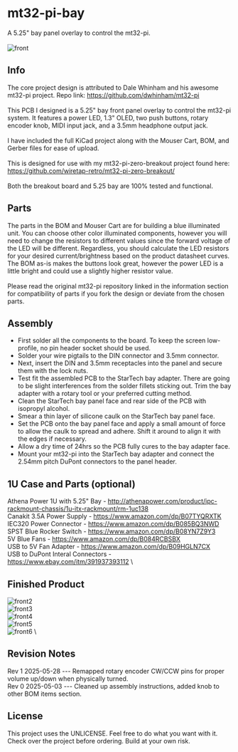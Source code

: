 # mt32-pi-bay
A 5.25" bay panel overlay to control the mt32-pi. 
\
\
![front](front.png)

## Info
The core project design is attributed to Dale Whinham and his awesome mt32-pi project. Repo link: https://github.com/dwhinham/mt32-pi
\
\
This PCB I designed is a 5.25" bay front panel overlay to control the mt32-pi system. It features a power LED, 1.3" OLED, two push buttons, rotary encoder knob, MIDI input jack, and a 3.5mm headphone output jack.
\
\
I have included the full KiCad project along with the Mouser Cart, BOM, and Gerber files for ease of upload.
\
\
This is designed for use with my mt32-pi-zero-breakout project found here: https://github.com/wiretap-retro/mt32-pi-zero-breakout/
\
\
Both the breakout board and 5.25 bay are 100% tested and functional. 

## Parts
The parts in the BOM and Mouser Cart are for building a blue illuminated unit. You can choose other color illuminated components, however you will need to change the resistors to different values since the forward voltage of the LED will be different. Regardless, you should calculate the LED resistors for your desired current/brightness based on the product datasheet curves. The BOM as-is makes the buttons look great, however the power LED is a little bright and could use a slightly higher resistor value.
\
\
Please read the original mt32-pi repository linked in the information section for compatibility of parts if you fork the design or deviate from the chosen parts.

## Assembly
- First solder all the components to the board. To keep the screen low-profile, no pin header socket should be used.
- Solder your wire pigtails to the DIN connector and 3.5mm connector.
- Next, insert the DIN and 3.5mm receptacles into the panel and secure them with the lock nuts.
- Test fit the assembled PCB to the StarTech bay adapter. There are going to be slight interferences from the solder fillets sticking out. Trim the bay adapter with a rotary tool or your preferred cutting method. 
- Clean the StarTech bay panel face and rear side of the PCB with isopropyl alcohol.
- Smear a thin layer of silicone caulk on the StarTech bay panel face.
- Set the PCB onto the bay panel face and apply a small amount of force to allow the caulk to spread and adhere. Shift it around to align it with the edges if necessary. 
- Allow a dry time of 24hrs so the PCB fully cures to the bay adapter face.
- Mount your mt32-pi into the StarTech bay adapter and connect the 2.54mm pitch DuPont connectors to the panel header.

## 1U Case and Parts (optional)
Athena Power 1U with 5.25" Bay - http://athenapower.com/product/ipc-rackmount-chassis/1u-itx-rackmount/rm-1uc138 \
Canakit 3.5A Power Supply - https://www.amazon.com/dp/B07TYQRXTK \
IEC320 Power Connector - https://www.amazon.com/dp/B085BQ3NWD \
SPST Blue Rocker Switch - https://www.amazon.com/dp/B08YN7Z9Y3 \
5V Blue Fans - https://www.amazon.com/dp/B084RCBSBX \
USB to 5V Fan Adapter - https://www.amazon.com/dp/B09HGLN7CX \
USB to DuPont Interal Connectors - https://www.ebay.com/itm/391937393112 \


## Finished Product

![front2](front-real.png)
\
![front3](front-working.jpg)
\
![front4](rack-inside.jpg)
\
![front5](wired.jpg)
\
![front6](rack.jpg)
\
## Revision Notes
Rev 1 2025-05-28 --- Remapped rotary encoder CW/CCW pins for proper volume up/down when physically turned. \
Rev 0 2025-05-03 --- Cleaned up assembly instructions, added knob to other BOM items section.

## License
This project uses the UNLICENSE. Feel free to do what you want with it. Check over the project before ordering. Build at your own risk.
